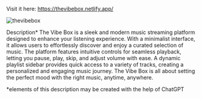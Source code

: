 Visit it here:
https://thevibebox.netlify.app/

![thevibebox](https://github.com/user-attachments/assets/de47e2ad-ea18-42e4-b78e-258e92667f17)

Description*
The Vibe Box is a sleek and modern music streaming platform designed to enhance your listening experience. With a minimalist interface, it allows users to effortlessly discover and enjoy a curated selection of music. The platform features intuitive controls for seamless playback, letting you pause, play, skip, and adjust volume with ease. A dynamic playlist sidebar provides quick access to a variety of tracks, creating a personalized and engaging music journey. The Vibe Box is all about setting the perfect mood with the right music, anytime, anywhere.



*elements of this description may be created with the help of ChatGPT





